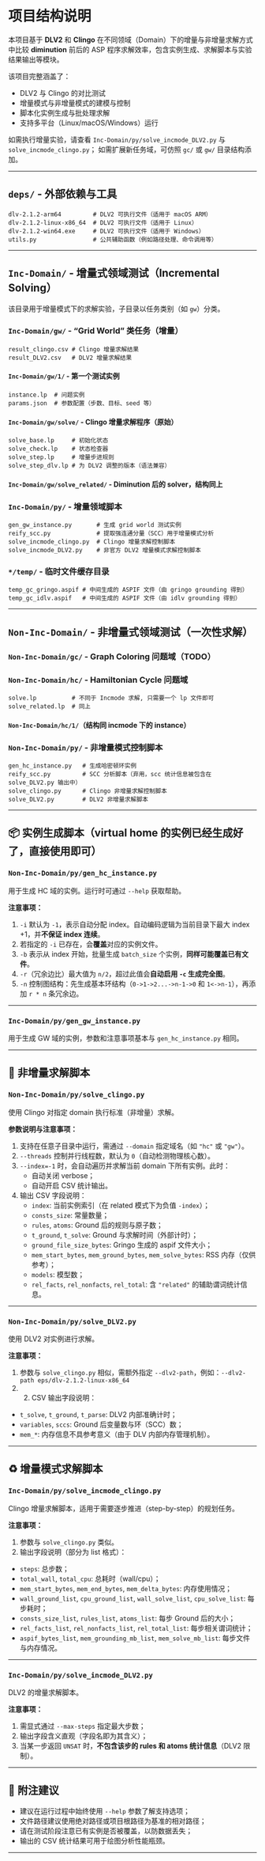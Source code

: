 
# 项目结构说明

本项目基于 **DLV2** 和 **Clingo** 在不同领域（Domain）下的增量与非增量求解方式中比较 **diminution** 前后的 ASP 程序求解效率，包含实例生成、求解脚本与实验结果输出等模块。

该项目完整涵盖了：

- DLV2 与 Clingo 的对比测试
- 增量模式与非增量模式的建模与控制
- 脚本化实例生成与批处理求解
- 支持多平台（Linux/macOS/Windows）运行

如需执行增量实验，请查看 `Inc-Domain/py/solve_incmode_DLV2.py` 与 `solve_incmode_clingo.py`；
如需扩展新任务域，可仿照 `gc/` 或 `gw/` 目录结构添加。


---

## `deps/` - 外部依赖与工具

```
dlv-2.1.2-arm64         # DLV2 可执行文件（适用于 macOS ARM）  
dlv-2.1.2-linux-x86_64  # DLV2 可执行文件（适用于 Linux）  
dlv-2.1.2-win64.exe     # DLV2 可执行文件（适用于 Windows）  
utils.py                # 公共辅助函数（例如路径处理、命令调用等）
```

---

## `Inc-Domain/` - 增量式领域测试（Incremental Solving）

该目录用于增量模式下的求解实验，子目录以任务类别（如 `gw`）分类。

### `Inc-Domain/gw/` - “Grid World” 类任务（增量）

```
result_clingo.csv # Clingo 增量求解结果  
result_DLV2.csv   # DLV2 增量求解结果
```

#### `Inc-Domain/gw/1/` - 第一个测试实例

```
instance.lp  # 问题实例  
params.json  # 参数配置（步数、目标、seed 等）
```

#### `Inc-Domain/gw/solve/` - Clingo 增量求解程序（原始）

```
solve_base.lp     # 初始化状态  
solve_check.lp    # 状态检查器  
solve_step.lp     # 增量步进规则  
solve_step_dlv.lp # 为 DLV2 调整的版本（语法兼容）
```

#### `Inc-Domain/gw/solve_related/` - Diminution 后的 solver，结构同上


### `Inc-Domain/py/` - 增量领域脚本

```
gen_gw_instance.py       # 生成 grid world 测试实例  
reify_scc.py             # 提取强连通分量（SCC）用于增量模式分析  
solve_incmode_clingo.py  # Clingo 增量求解控制脚本  
solve_incmode_DLV2.py    # 非官方 DLV2 增量模式求解控制脚本
```

### `*/temp/` - 临时文件缓存目录

```
temp_gc_gringo.aspif # 中间生成的 ASPIF 文件（由 gringo grounding 得到）
temp_gc_idlv.aspif   # 中间生成的 ASPIF 文件（由 idlv grounding 得到）
```

---

## `Non-Inc-Domain/` - 非增量式领域测试（一次性求解）

### `Non-Inc-Domain/gc/` - Graph Coloring 问题域（TODO）

### `Non-Inc-Domain/hc/` - Hamiltonian Cycle 问题域

```
solve.lp          # 不同于 Incmode 求解, 只需要一个 lp 文件即可
solve_related.lp  # 同上
```

#### `Non-Inc-Domain/hc/1/`（结构同 incmode 下的 instance）


### `Non-Inc-Domain/py/` - 非增量模式控制脚本

```
gen_hc_instance.py   # 生成哈密顿环实例  
reify_scc.py         # SCC 分析脚本（弃用，scc 统计信息被包含在 solve_DLV2.py 输出中）  
solve_clingo.py      # Clingo 非增量求解控制脚本  
solve_DLV2.py        # DLV2 非增量求解脚本
```

---



## 📦 实例生成脚本（virtual home 的实例已经生成好了，直接使用即可）

### `Non-Inc-Domain/py/gen_hc_instance.py`

用于生成 HC 域的实例。运行时可通过 `--help` 获取帮助。

**注意事项：**
1. `-i` 默认为 `-1`，表示自动分配 index。自动编码逻辑为当前目录下最大 index +1，并**不保证 index 连续**。
2. 若指定的 `-i` 已存在，会**覆盖**对应的实例文件。
3. `-b` 表示从 index 开始，批量生成 `batch_size` 个实例，**同样可能覆盖已有文件**。
4. `-r`（冗余边比）最大值为 `n/2`，超过此值会**自动启用 `-c` 生成完全图**。
5. `-n` 控制图结构：先生成基本环结构（`0->1->2...->n-1->0` 和 `1<->n-1`），再添加 `r * n` 条冗余边。

---

### `Inc-Domain/py/gen_gw_instance.py`

用于生成 GW 域的实例，参数和注意事项基本与 `gen_hc_instance.py` 相同。

---

## 🧮 非增量求解脚本

### `Non-Inc-Domain/py/solve_clingo.py`

使用 Clingo 对指定 domain 执行标准（非增量）求解。

**参数说明与注意事项：**
1. 支持在任意子目录中运行，需通过 `--domain` 指定域名（如 `"hc"` 或 `"gw"`）。
2. `--threads` 控制并行线程数，默认为 `0`（自动检测物理核心数）。
3. `--index=-1` 时，会自动遍历并求解当前 domain 下所有实例。此时：
   - 自动关闭 verbose；
   - 自动开启 CSV 统计输出。
4. 输出 CSV 字段说明：
   - `index`: 当前实例索引（在 related 模式下为负值 `-index`）；
   - `consts_size`: 常量数量；
   - `rules`, `atoms`: Ground 后的规则与原子数；
   - `t_ground`, `t_solve`: Ground 与求解时间（外部计时）；
   - `ground_file_size_bytes`: Gringo 生成的 aspif 文件大小；
   - `mem_start_bytes`, `mem_ground_bytes`, `mem_solve_bytes`: RSS 内存（仅供参考）；
   - `models`: 模型数；
   - `rel_facts`, `rel_nonfacts`, `rel_total`: 含 `"related"` 的辅助谓词统计信息。

---

### `Non-Inc-Domain/py/solve_DLV2.py`

使用 DLV2 对实例进行求解。

**注意事项：**
1. 参数与 `solve_clingo.py` 相似，需额外指定 `--dlv2-path`，例如：`--dlv2-path eps/dlv-2.1.2-linux-x86_64`
2. 2. CSV 输出字段说明：
- `t_solve`, `t_ground`, `t_parse`: DLV2 内部准确计时；
- `variables`, `sccs`: Ground 后变量数与环（SCC）数；
- `mem_*`: 内存信息不具参考意义（由于 DLV 内部内存管理机制）。

---

## ♻️ 增量模式求解脚本

### `Inc-Domain/py/solve_incmode_clingo.py`

Clingo 增量求解脚本，适用于需要逐步推进（step-by-step）的规划任务。

**注意事项：**
1. 参数与 `solve_clingo.py` 类似。
2. 输出字段说明（部分为 list 格式）：
- `steps`: 总步数；
- `total_wall`, `total_cpu`: 总耗时（wall/cpu）；
- `mem_start_bytes`, `mem_end_bytes`, `mem_delta_bytes`: 内存使用情况；
- `wall_ground_list`, `cpu_ground_list`, `wall_solve_list`, `cpu_solve_list`: 每步耗时；
- `consts_size_list`, `rules_list`, `atoms_list`: 每步 Ground 后的大小；
- `rel_facts_list`, `rel_nonfacts_list`, `rel_total_list`: 每步相关谓词统计；
- `aspif_bytes_list`, `mem_grounding_mb_list`, `mem_solve_mb_list`: 每步文件与内存情况。

---

### `Inc-Domain/py/solve_incmode_DLV2.py`

DLV2 的增量求解脚本。

**注意事项：**
1. 需显式通过 `--max-steps` 指定最大步数；
2. 输出字段含义直观（字段名即为其含义）；
3. 当某一步返回 `UNSAT` 时，**不包含该步的 rules 和 atoms 统计信息**（DLV2 限制）。

---

## 🧠 附注建议

- 建议在运行过程中始终使用 `--help` 参数了解支持选项；
- 文件路径建议使用绝对路径或项目根路径为基准的相对路径；
- 请在测试阶段注意已有实例是否被覆盖，以防数据丢失；
- 输出的 CSV 统计结果可用于绘图分析性能瓶颈。

---